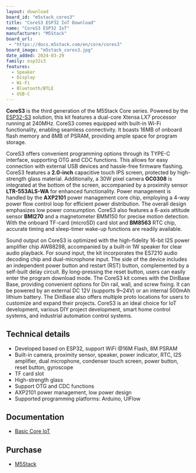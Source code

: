 ```yaml
---
layout: download
board_id: "m5stack_cores3"
title: "CoreS3 ESP32 IoT Download"
name: "CoreS3 ESP32 IoT"
manufacturer: "M5Stack"
board_url:
 - "https://docs.m5stack.com/en/core/cores3"
board_image: "m5stack_cores3.jpg"
date_added: 2024-03-29
family: esp32s3
features:
  - Speaker
  - Display
  - Wi-Fi
  - Bluetooth/BTLE
  - USB-C
---
```


**CoreS3** is the third generation of the M5Stack Core series. Powered by the [ESP32-S3](https://shop.m5stack.com/products/m5stamp-esp32s3-module) solution, this kit features a dual-core Xtensa LX7 processor running at 240MHz. CoreS3 comes equipped with built-in Wi-Fi functionality, enabling seamless connectivity. It boasts 16MB of onboard flash memory and 8MB of PSRAM, providing ample space for program storage.

CoreS3 offers convenient programming options through its TYPE-C interface, supporting OTG and CDC functions. This allows for easy connection with external USB devices and hassle-free firmware flashing. CoreS3 features a **2.0-inch** capacitive touch IPS screen, protected by high-strength glass material. Additionally, a 30W pixel camera **GC0308** is integrated at the bottom of the screen, accompanied by a proximity sensor **LTR-553ALS-WA** for enhanced functionality. Power management is handled by the **AXP2101** power management core chip, employing a 4-way power flow control loop for efficient power distribution. The overall design emphasizes low power consumption. CoreS3 also features a 6-axis attitude sensor **BMI270** and a magnetometer BMM150 for precise motion detection. With the onboard TF-card (microSD) card slot and **BM8563** RTC chip, accurate timing and sleep-timer wake-up functions are readily available.

Sound output on CoreS3 is optimized with the high-fidelity 16-bit I2S power amplifier chip AW88298, accompanied by a built-in 1W speaker for clear audio playback. For sound input, the kit incorporates the ES7210 audio decoding chip and dual-microphone input. The side of the device includes an independent power button and restart (RST) button, complemented by a self-built delay circuit. By long-pressing the reset button, users can easily enter the program download mode. The CoreS3 kit comes with the DinBase Base, providing convenient options for Din rail, wall, and screw fixing. It can be powered by an external DC 12V (supports 9~24V) or an internal 500mAh lithium battery. The DinBase also offers multiple proto locations for users to customize and expand their projects. CoreS3 is an ideal choice for IoT development, various DIY project development, smart home control systems, and industrial automation control systems.
## Technical details

- Developed based on ESP32, support WiFi @16M Flash, 8M PSRAM
- Built-in camera, proximity sensor, speaker, power indicator, RTC, I2S amplifier, dual microphone, condenser touch screen, power button, reset button, gyroscope
- TF card slot
- High-strength glass
- Support OTG and CDC functions
- AXP2101 power management, low power design
- Supported programming platforms: Arduino, UIFlow

## Documentation

* [Basic Core IoT](https://docs.m5stack.com/en/core/cores3)

## Purchase

* [M5Stack](https://shop.m5stack.com/products/m5stack-cores3-esp32s3-lotdevelopment-kit)